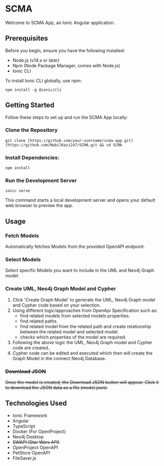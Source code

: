 # **SCMA**

Welcome to SCMA App, an Ionic Angular application.

## **Prerequisites**
Before you begin, ensure you have the following installed:

- Node.js (v14.x or later)
- Npm (Node Package Manager, comes with Node.js)
- Ionic CLI

To install Ionic CLI globally, use npm:

```
npm install -g @ionic/cli
```

## **Getting Started**
Follow these steps to set up and run the SCMA App locally:

### **Clone the Repository**
```
git clone [https://github.com/your-username/scma-app.git](https://github.com/NabilKazi247/SCMA.git && cd SCMA
```

### **Install Dependencies:**
```
npm install
```
### **Run the Development Server**

```
ionic serve
```
This command starts a local development server and opens your default web browser to preview the app.

## **Usage**
### **Fetch Models**
Automatically fetches Models from the provided OpenAPI endpoint.

### **Select Models**
Select specific Models you want to include in the UML and Neo4j Graph model.

### **Create UML, Neo4j Graph Model and Cypher**
1. Click 'Create Graph Model' to generate the UML, Neo4j Graph model and Cypher code based on your selection.
2. Using different logic/approaches from OpenApi Specification such as:
   - find related models from selected models properties.
   - find related paths.
   - find related model from the related path and create relationship between the related model and selected model.
   - checks which properties of the model are required.
3. Following the above logic the UML, Neo4j Graph model and Cypher code are created..
4. Cypher code can be edited and executed which then will create the Graph Model in the connect Neo4j Database.

### **~~Download JSON~~**
~~Once the model is created, the Download JSON button will appear.
Click it to download the JSON data as a file (model.json).~~

## **Technologies Used**
- Ionic Framework
- Angular
- TypeScript
- Docker (For OpenProject)
- Neo4j Desktop
- ~~SWAPI (Star Wars API)~~
- OpenProject OpenAPI
- PetStore OpenAPI
- FileSaver.js
